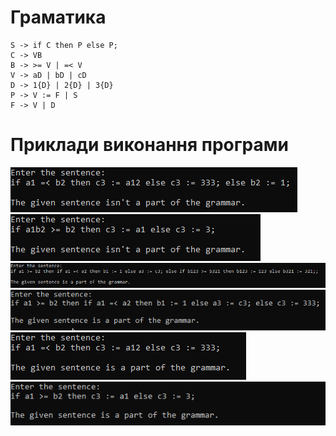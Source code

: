 # Граматика
```
S -> if C then P else P;
C -> VB
B -> >= V | =< V
V -> aD | bD | cD
D -> 1{D} | 2{D} | 3{D}
P -> V := F | S
F -> V | D
```

# Приклади виконання програми
![](examples/1.png)
![](examples/2.png)
![](examples/3.png)
![](examples/4.png)
![](examples/5.png)
![](examples/6.png)
